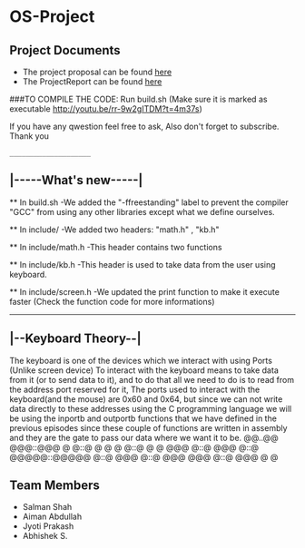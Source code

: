 # OS-Project

## Project Documents
* The project proposal can be found [here](https://docs.google.com/document/d/17odFVuplMX44I-PldWdqGub3ljlvM29_wX1j4DXOfvU/edit?usp=sharing)
* The ProjectReport can be found [here]()

###TO COMPILE THE CODE:
Run build.sh (Make sure it is marked as executable http://youtu.be/rr-9w2gITDM?t=4m37s)

If you have any qwestion feel free to ask, Also don't forget to subscribe.
Thank you

    ____________________
## |-----What's new-----|

** In build.sh
-We added the "-ffreestanding" label to prevent the compiler "GCC" from using any other libraries except what we define ourselves.

** In include/
-We added two headers: "math.h" , "kb.h"

** In include/math.h
-This header contains two functions

** In include/kb.h
-This header is used to take data from the user using keyboard.

** In include/screen.h
-We updated the print function to make it execute faster (Check the function code for more informations)

   ___________________
## |--Keyboard Theory--|

The keyboard is one of the devices which we interact with using Ports (Unlike screen device)
To interact with the keyboard means to take data from it (or to send data to it), and to do that all we need to do is to read from the address port reserved for it, The ports used to interact with the keyboard(and the mouse) are 0x60 and 0x64, but since we can not write data directly to these addresses using the C programming language we will be using the inportb and outportb functions that we have defined in the previous episodes since these couple of functions are written in assembly and they are the gate to pass our data where we want it to be.
        @@..@@
       @@@::@@@
       @ @::@ @
     @ @ @::@ @ @
     @@@ @::@ @@@
         @::@
     @@@@@::@@@@@
         @::@
     @@@ @::@ @@@
     @@@ @::@ @@@
       @      @
 
## Team Members
* Salman Shah
* Aiman Abdullah
* Jyoti Prakash
* Abhishek S.
